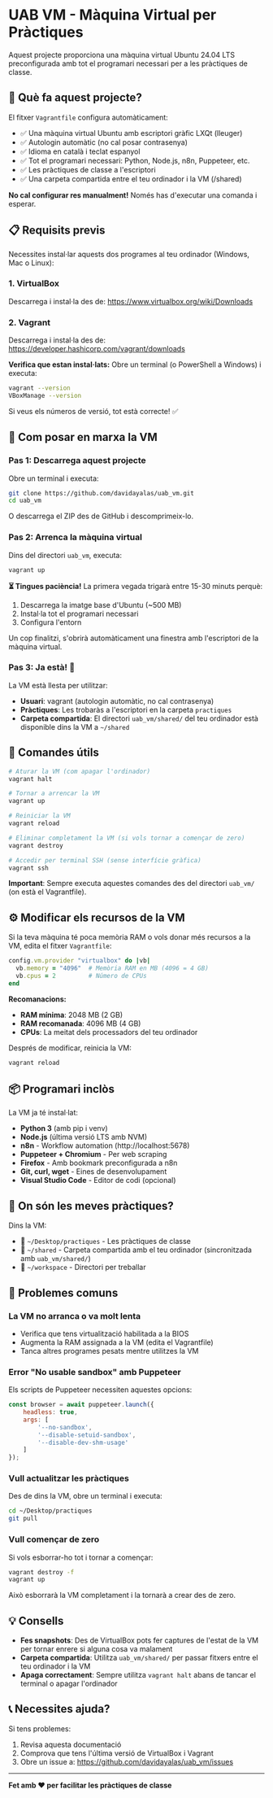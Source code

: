 # UAB VM - Màquina Virtual per Pràctiques

Aquest projecte proporciona una màquina virtual Ubuntu 24.04 LTS preconfigurada amb tot el programari necessari per a les pràctiques de classe.

## 🎯 Què fa aquest projecte?

El fitxer `Vagrantfile` configura automàticament:
- ✅ Una màquina virtual Ubuntu amb escriptori gràfic LXQt (lleuger)
- ✅ Autologin automàtic (no cal posar contrasenya)
- ✅ Idioma en català i teclat espanyol
- ✅ Tot el programari necessari: Python, Node.js, n8n, Puppeteer, etc.
- ✅ Les pràctiques de classe a l'escriptori
- ✅ Una carpeta compartida entre el teu ordinador i la VM (/shared)

**No cal configurar res manualment!** Només has d'executar una comanda i esperar.

## 📋 Requisits previs

Necessites instal·lar aquests dos programes al teu ordinador (Windows, Mac o Linux):

### 1. VirtualBox
Descarrega i instal·la des de: https://www.virtualbox.org/wiki/Downloads

### 2. Vagrant  
Descarrega i instal·la des de: https://developer.hashicorp.com/vagrant/downloads

**Verifica que estan instal·lats:**
Obre un terminal (o PowerShell a Windows) i executa:
```bash
vagrant --version
VBoxManage --version
```

Si veus els números de versió, tot està correcte! ✅

## 🚀 Com posar en marxa la VM

### Pas 1: Descarrega aquest projecte

Obre un terminal i executa:

```bash
git clone https://github.com/davidayalas/uab_vm.git
cd uab_vm
```

O descarrega el ZIP des de GitHub i descomprimeix-lo.

### Pas 2: Arrenca la màquina virtual

Dins del directori `uab_vm`, executa:

```bash
vagrant up
```

**⏳ Tingues paciència!** La primera vegada trigarà entre 15-30 minuts perquè:
1. Descarrega la imatge base d'Ubuntu (~500 MB)
2. Instal·la tot el programari necessari
3. Configura l'entorn

Un cop finalitzi, s'obrirà automàticament una finestra amb l'escriptori de la màquina virtual.

### Pas 3: Ja està! 🎉

La VM està llesta per utilitzar:
- **Usuari**: vagrant (autologin automàtic, no cal contrasenya)
- **Pràctiques**: Les trobaràs a l'escriptori en la carpeta `practiques`
- **Carpeta compartida**: El directori `uab_vm/shared/` del teu ordinador està disponible dins la VM a `~/shared`

## 🔧 Comandes útils

```bash
# Aturar la VM (com apagar l'ordinador)
vagrant halt

# Tornar a arrencar la VM
vagrant up

# Reiniciar la VM
vagrant reload

# Eliminar completament la VM (si vols tornar a començar de zero)
vagrant destroy

# Accedir per terminal SSH (sense interfície gràfica)
vagrant ssh
```

**Important**: Sempre executa aquestes comandes des del directori `uab_vm/` (on està el Vagrantfile).

## ⚙️ Modificar els recursos de la VM

Si la teva màquina té poca memòria RAM o vols donar més recursos a la VM, edita el fitxer `Vagrantfile`:

```ruby
config.vm.provider "virtualbox" do |vb|
  vb.memory = "4096"  # Memòria RAM en MB (4096 = 4 GB)
  vb.cpus = 2         # Número de CPUs
end
```

**Recomanacions:**
- **RAM mínima**: 2048 MB (2 GB)
- **RAM recomanada**: 4096 MB (4 GB)
- **CPUs**: La meitat dels processadors del teu ordinador

Després de modificar, reinicia la VM:
```bash
vagrant reload
```

## 📦 Programari inclòs

La VM ja té instal·lat:
- **Python 3** (amb pip i venv)
- **Node.js** (última versió LTS amb NVM)
- **n8n** - Workflow automation (http://localhost:5678)
- **Puppeteer + Chromium** - Per web scraping
- **Firefox** - Amb bookmark preconfigurada a n8n
- **Git, curl, wget** - Eines de desenvolupament
- **Visual Studio Code** - Editor de codi (opcional)

## 📁 On són les meves pràctiques?

Dins la VM:
- 📂 `~/Desktop/practiques` - Les pràctiques de classe
- 📂 `~/shared` - Carpeta compartida amb el teu ordinador (sincronitzada amb `uab_vm/shared/`)
- 📂 `~/workspace` - Directori per treballar

## 🐛 Problemes comuns

### La VM no arranca o va molt lenta
- Verifica que tens virtualització habilitada a la BIOS
- Augmenta la RAM assignada a la VM (edita el Vagrantfile)
- Tanca altres programes pesats mentre utilitzes la VM

### Error "No usable sandbox" amb Puppeteer
Els scripts de Puppeteer necessiten aquestes opcions:

```javascript
const browser = await puppeteer.launch({
    headless: true,
    args: [
        '--no-sandbox',
        '--disable-setuid-sandbox',
        '--disable-dev-shm-usage'
    ]
});
```

### Vull actualitzar les pràctiques
Des de dins la VM, obre un terminal i executa:

```bash
cd ~/Desktop/practiques
git pull
```

### Vull començar de zero
Si vols esborrar-ho tot i tornar a començar:

```bash
vagrant destroy -f
vagrant up
```

Això esborrarà la VM completament i la tornarà a crear des de zero.

## 💡 Consells

- **Fes snapshots**: Des de VirtualBox pots fer captures de l'estat de la VM per tornar enrere si alguna cosa va malament
- **Carpeta compartida**: Utilitza `uab_vm/shared/` per passar fitxers entre el teu ordinador i la VM
- **Apaga correctament**: Sempre utilitza `vagrant halt` abans de tancar el terminal o apagar l'ordinador

## 📞 Necessites ajuda?

Si tens problemes:
1. Revisa aquesta documentació
2. Comprova que tens l'última versió de VirtualBox i Vagrant
3. Obre un issue a: https://github.com/davidayalas/uab_vm/issues

---

**Fet amb ❤️ per facilitar les pràctiques de classe**
